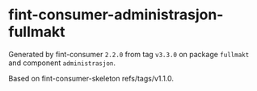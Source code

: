 # fint-consumer-administrasjon-fullmakt

Generated by fint-consumer `2.2.0` from tag `v3.3.0` on package `fullmakt` and component `administrasjon`.

Based on fint-consumer-skeleton refs/tags/v1.1.0.
